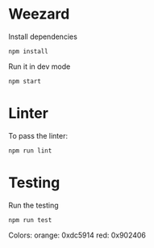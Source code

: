 # Weezard

Install dependencies
```shell
npm install
```
Run it in dev mode

```shell
npm start
```

# Linter
To pass the linter:

```shell
npm run lint
```

# Testing
Run the testing

```shell
npm run test
```

Colors:
orange: 0xdc5914
red: 0x902406
